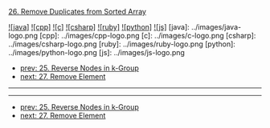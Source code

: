 [26. Remove Duplicates from Sorted Array](https://leetcode.com/problems/remove-duplicates-from-sorted-array/)

[![java]](../java/026-remove-duplicates-from-sorted-array.md)
[![cpp]](../cpp/026-remove-duplicates-from-sorted-array.md)
[![c]](../c/026-remove-duplicates-from-sorted-array.md)
[![csharp]](../csharp/026-remove-duplicates-from-sorted-array.md)
[![ruby]](../ruby/026-remove-duplicates-from-sorted-array.md)
[![python]](../python/026-remove-duplicates-from-sorted-array.md)
[![js]](../js/026-remove-duplicates-from-sorted-array.md)
[java]: ../images/java-logo.png
[cpp]: ../images/cpp-logo.png
[c]: ../images/c-logo.png
[csharp]: ../images/csharp-logo.png
[ruby]: ../images/ruby-logo.png
[python]: ../images/python-logo.png
[js]: ../images/js-logo.png

- [prev: 25. Reverse Nodes in k-Group](025-reverse-nodes-in-k-group.md)
- [next: 27. Remove Element](027-remove-element.md)

---


---

- [prev: 25. Reverse Nodes in k-Group](025-reverse-nodes-in-k-group.md)
- [next: 27. Remove Element](027-remove-element.md)
